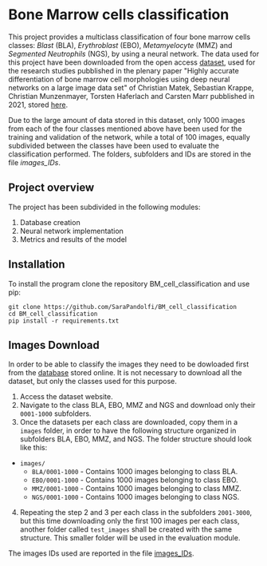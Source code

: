 # Bone Marrow cells classification
This project provides a multiclass classification of four bone marrow cells classes: *Blast* (BLA), *Erythroblast* (EBO), *Metamyelocyte* (MMZ) and *Segmented Neutrophils* (NGS), by using a neural network.
The data used for this project have been downloaded from the open access [dataset](https://wiki.cancerimagingarchive.net/pages/viewpage.action?pageId=101941770), used for the research studies pubblished in the plenary paper "Highly accurate differentiation of bone marrow cell morphologies using deep neural networks on a large image data set" of Christian Matek, Sebastian Krappe, Christian Munzenmayer, Torsten Haferlach and Carsten Marr pubblished in 2021, stored [here](http://ashpublications.org/blood/article-pdf/138/20/1917/1845796/bloodbld2020010568.pdf).


Due to the large amount of data stored in this dataset, only 1000 images from each of the four classes mentioned above have been used for the training and validation of the network, while a total of 100 images, equally subdivided between the classes have been used to evaluate the classification performed. The folders, subfolders and IDs are stored in the file *images_IDs*.
## Project overview
The project has been subdivided in the following modules:
1. Database creation
2. Neural network implementation
3. Metrics and results of the model

## Installation

To install the program clone the repository BM_cell_classification and use pip:

    git clone https://github.com/SaraPandolfi/BM_cell_classification
    cd BM_cell_classification
    pip install -r requirements.txt



## Images Download

In order to be able to classify the images they need to be dowloaded first from the [database](/https://wiki.cancerimagingarchive.net/pages/viewpage.action?pageId=101941770) stored online. It is not necessary to download all the dataset, but only the classes used for this purpose. 
1. Access the dataset website.
2. Navigate to the class BLA, EBO, MMZ and NGS and download only their `0001-1000` subfolders.
3. Once the datasets per each class are downloaded, copy them in a `images` folder, in order to have the following structure organized in subfolders BLA, EBO, MMZ, and NGS. The folder structure should look like this:

- `images/`
    - `BLA/0001-1000` - Contains 1000 images belonging to class BLA.
    - `EBO/0001-1000` - Contains 1000 images belonging to class EBO.
    - `MMZ/0001-1000` - Contains 1000 images belonging to class MMZ.
    - `NGS/0001-1000` - Contains 1000 images belonging to class NGS.

4. Repeating the step 2 and 3 per each class in the subfolders `2001-3000`, but this time downloading only the first 100 images per each class, another folder called `test_images` shall be created with the same structure. This smaller folder will be used in the evaluation module.

The images IDs used are reported in the file [images_IDs](https://github.com/SaraPandolfi/BM_cell_classification/blob/master/images_IDs.txt).


